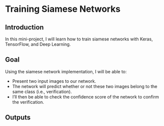 # Training Siamese Networks

## Introduction

In this mini-project, I will learn how to train siamese networks with Keras, TensorFlow, and Deep Learning.

## Goal

Using the siamese network implementation, I will be able to:

- Present two input images to our network.
- The network will predict whether or not these two images belong to the same class (i.e., verification).
- I’ll then be able to check the confidence score of the network to confirm the verification.

## Outputs 
